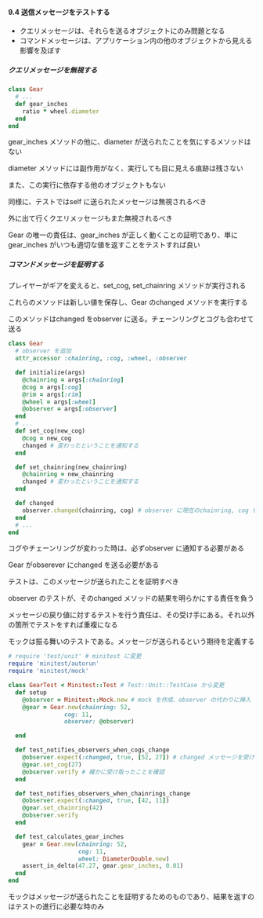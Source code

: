 #### 9.4 送信メッセージをテストする

- クエリメッセージは、それらを送るオブジェクトにのみ問題となる
- コマンドメッセージは、アプリケーション内の他のオブジェクトから見える影響を及ぼす

##### クエリメッセージを無視する

```ruby
class Gear
  # ...
  def gear_inches
    ratio * wheel.diameter
  end
end
```

gear_inches メソッドの他に、diameter が送られたことを気にするメソッドはない

diameter メソッドには副作用がなく、実行しても目に見える痕跡は残さない

また、この実行に依存する他のオブジェクトもない

同様に、テストではself に送られたメッセージは無視されるべき

外に出て行くクエリメッセージもまた無視されるべき

Gear の唯一の責任は、gear_inches が正しく動くことの証明であり、単にgear_inches がいつも適切な値を返すことをテストすれば良い

##### コマンドメッセージを証明する

プレイヤーがギアを変えると、set_cog, set_chainring メソッドが実行される

これらのメソッドは新しい値を保存し、Gear のchanged メソッドを実行する

このメソッドはchanged をobserver に送る。チェーンリングとコグも合わせて送る

```ruby
class Gear
  # observer を追加
  attr_accessor :chainring, :cog, :wheel, :observer

  def initialize(args)
    @chainring = args[:chainring]
    @cog = args[:cog]
    @rim = args[:rim]
    @wheel = args[:wheel]
    @observer = args[:observer]
  end
  # ...
  def set_cog(new_cog)
    @cog = new_cog
    changed # 変わったということを通知する
  end

  def set_chainring(new_chainring)
    @chainring = new_chainring
    changed # 変わったということを通知する
  end

  def changed
    observer.changed(chainring, cog) # observer に現在のchainring, cog を通知する
  end
  # ...
end
```

コグやチェーンリングが変わった時は、必ずobserver に通知する必要がある

Gear がobserever にchanged を送る必要がある

テストは、このメッセージが送られたことを証明すべき

observer のテストが、そのchanged メソッドの結果を明らかにする責任を負う

メッセージの戻り値に対するテストを行う責任は、その受け手にある。それ以外の箇所でテストをすれば重複になる

モックは振る舞いのテストである。メッセージが送られるという期待を定義する

```ruby
# require 'test/unit' # minitest に変更
require 'minitest/autorun'
require 'minitest/mock'

class GearTest < Minitest::Test # Test::Unit::TestCase から変更
  def setup
    @observer = Minitest::Mock.new # mock を作成、observer の代わりに挿入
    @gear = Gear.new(chainring: 52,
                cog: 11,
                observer: @observer)

  end

  def test_notifies_observers_when_cogs_change
    @observer.expect(:changed, true, [52, 27]) # changed メッセージを受け取ることを期待する
    @gear.set_cog(27)
    @observer.verify # 確かに受け取ったことを確認
  end

  def test_notifies_observers_when_chainrings_change
    @observer.expect(:changed, true, [42, 11])
    @gear.set_chainring(42)
    @observer.verify
  end

  def test_calculates_gear_inches
    gear = Gear.new(chainring: 52,
                    cog: 11,
                    wheel: DiameterDouble.new)
    assert_in_delta(47.27, gear.gear_inches, 0.01)
  end
end
```

モックはメッセージが送られたことを証明するためのものであり、結果を返すのはテストの進行に必要な時のみ

